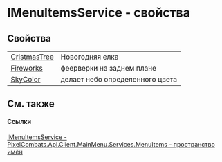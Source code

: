# IMenuItemsService - свойства




## Свойства
<table>
<tr>
<td><a href="6be8b944-0ddb-5ecd-a36b-ba29e55ccbc2">CristmasTree</a></td>
<td>Новогодняя елка</td></tr>
<tr>
<td><a href="68298803-f2d2-228b-5d13-054fd7b3fc6c">Fireworks</a></td>
<td>феерверки на заднем плане</td></tr>
<tr>
<td><a href="68a2c661-e285-c720-612f-ac4f2cfd42ac">SkyColor</a></td>
<td>делает небо определенного цвета</td></tr>
</table>

## См. также


#### Ссылки
<a href="3092af4c-cdae-2ea8-1afa-4c414442d799">IMenuItemsService - </a>  
<a href="e470a72d-f329-d980-60ea-129a9298f1f8">PixelCombats.Api.Client.MainMenu.Services.MenuItems - пространство имён</a>  
